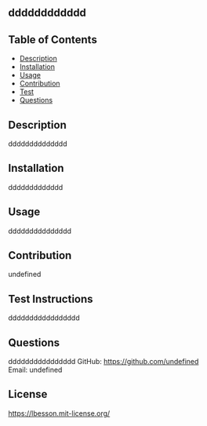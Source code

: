 ## dddddddddddd

## Table of Contents
* [Description](#description)
* [Installation](#installation)
* [Usage](#usage)
* [Contribution](#contribution)
* [Test](#test)
* [Questions](#questions)

## Description
dddddddddddddd

## Installation
ddddddddddddd

## Usage
ddddddddddddddd

## Contribution
undefined

## Test Instructions
ddddddddddddddddd

## Questions
dddddddddddddddd 
GitHub: https://github.com/undefined  
Email: undefined

## License
https://lbesson.mit-license.org/
  
